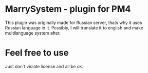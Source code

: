 # MarrySystem - plugin for PM4
This plugin was originally made for Russian server, thats why it uses Russian language in it. Possibly, I will translate it to english and make multilanguage system after.
# Feel free to use
Just don't violate license and all be ok.
